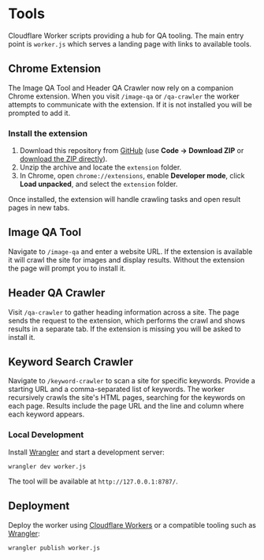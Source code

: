 # Tools

Cloudflare Worker scripts providing a hub for QA tooling. The main entry
point is `worker.js` which serves a landing page with links to available
tools.

## Chrome Extension

The Image QA Tool and Header QA Crawler now rely on a companion Chrome
extension. When you visit `/image-qa` or `/qa-crawler` the worker attempts to
communicate with the extension. If it is not installed you will be prompted to
add it.

### Install the extension

1. Download this repository from [GitHub](https://github.com/JordanDavidEvans/Tools)
   (use **Code → Download ZIP** or [download the ZIP directly](https://github.com/JordanDavidEvans/Tools/archive/refs/heads/main.zip)).
2. Unzip the archive and locate the `extension` folder.
3. In Chrome, open `chrome://extensions`, enable **Developer mode**, click
   **Load unpacked**, and select the `extension` folder.

Once installed, the extension will handle crawling tasks and open result pages
in new tabs.

## Image QA Tool

Navigate to `/image-qa` and enter a website URL. If the extension is available
it will crawl the site for images and display results. Without the extension
the page will prompt you to install it.

## Header QA Crawler

Visit `/qa-crawler` to gather heading information across a site. The page sends
the request to the extension, which performs the crawl and shows results in a
separate tab. If the extension is missing you will be asked to install it.

## Keyword Search Crawler

Navigate to `/keyword-crawler` to scan a site for specific keywords. Provide a
starting URL and a comma-separated list of keywords. The worker recursively
crawls the site's HTML pages, searching for the keywords on each page. Results
include the page URL and the line and column where each keyword appears.

### Local Development

Install [Wrangler](https://github.com/cloudflare/wrangler) and start a
development server:

```
wrangler dev worker.js
```

The tool will be available at `http://127.0.0.1:8787/`.

## Deployment

Deploy the worker using [Cloudflare Workers](https://workers.cloudflare.com/)
or a compatible tooling such as [Wrangler](https://github.com/cloudflare/wrangler):

```
wrangler publish worker.js
```

